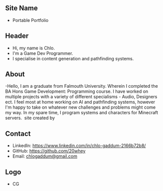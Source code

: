 ## Site Name
- Portable Portfolio

## Header
- Hi, my name is Chlo. 
- I'm a Game Dev Programmer.
- I specialise in content generation and pathfinding systems. 


## About
 -Hello, I am a graduate from Falmouth University. Wherein I completed the BA Hons Game Development: Programming course. I have worked on multiple projects with a variety of different specialisms - Audio, Designers ect. I feel most at home working on AI and pathfinding systems, however I'm happy to take on whatever new challenges and problems might come my way. In my spare time, I program systems and characters for Minecraft servers. 
site created by
 

## Contact

- LinkedIn: https://www.linkedin.com/in/chlo-gaddum-2166b72b8/
- GitHub: https://github.com/20whey
- Email: chlogaddum@gmail.com
## Logo
- CG